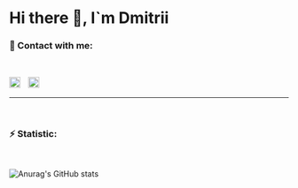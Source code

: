 # Hi there 👋, I`m Dmitrii
### 💬 Contact with me:
<br />

[<img src="https://static-exp1.licdn.com/sc/h/al2o9zrvru7aqj8e1x2rzsrca" style="width: 20px; margin-right: 10px">](https://www.linkedin.com/in/danilov-dmitrii/)
[<img src="https://www.instagram.com/static/images/ico/favicon-192.png/68d99ba29cc8.png" style="width: 20px">](https://www.instagram.com/dmitrii.danilov_/)

___

<br />

### ⚡ Statistic:

<br />

![Anurag's GitHub stats](https://github-readme-stats.vercel.app/api?username=webstorybegin&show_icons=true&theme=gruvbox)
<!--
**webstorybegin/webstorybegin** is a ✨ _special_ ✨ repository because its `README.md` (this file) appears on your GitHub profile.

Here are some ideas to get you started:

- 🔭 I’m currently working on ...
C- 🌱 I’m currently learning ...
- 👯 I’m looking to collaborate on ...
- 🤔 I’m looking for help with ...
-  Ask me about ...
- 📫 How to reach me: ...
- 😄 Pronouns: ...
- ⚡ Fun fact: ...
-->
